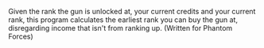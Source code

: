 Given the rank the gun is unlocked at, your current credits and your current rank, this program calculates the earliest rank you can buy the gun at, disregarding income that isn't from ranking up.
(Written for Phantom Forces)

